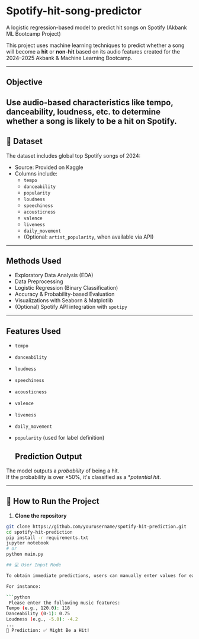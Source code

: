 #   Spotify-hit-song-predictor
A logistic regression-based model to predict hit songs on Spotify (Akbank ML Bootcamp Project)

This project uses machine learning techniques to predict whether a song will become a **hit** or **non-hit** based on its audio features created for the 2024–2025 Akbank & Machine Learning Bootcamp.


---

## Objective

Use audio-based characteristics like tempo, danceability, loudness, etc. to determine whether a song is likely to be a **hit** on Spotify.
---

## 📁 Dataset

The dataset includes global top Spotify songs of 2024:

- Source: Provided on Kaggle
- Columns include:
  - `tempo`
  - `danceability`
  - `popularity`
  - `loudness`
  - `speechiness`
  - `acousticness`
  - `valence`
  - `liveness`
  - `daily_movement`
  - (Optional: `artist_popularity`, when available via API)

---

## Methods Used

- Exploratory Data Analysis (EDA)
- Data Preprocessing
- Logistic Regression (Binary Classification)
- Accuracy & Probability-based Evaluation
- Visualizations with Seaborn & Matplotlib
- (Optional) Spotify API integration with `spotipy`

---

## Features Used

- `tempo`
- `danceability`
- `loudness`
- `speechiness`
- `acousticness`
- `valence`
- `liveness`
- `daily_movement`
- `popularity` (used for label definition)

  
  ## Prediction Output

The model outputs a *probability* of being a hit.  
If the probability is over *50%, it's classified as a **potential hit*.

---

## 🚀 How to Run the Project

1. **Clone the repository**
```bash
git clone https://github.com/yourusername/spotify-hit-prediction.git
cd spotify-hit-prediction
pip install -r requirements.txt
jupyter notebook
# or
python main.py

## 💻 User Input Mode

To obtain immediate predictions, users can manually enter values for each feature using the command line.

For instance:

```python
 Please enter the following music features:
Tempo (e.g., 120.0): 118
Danceability (0-1): 0.75
Loudness (e.g., -5.0): -4.2
...
🎯 Prediction: ✅ Might Be a Hit!
